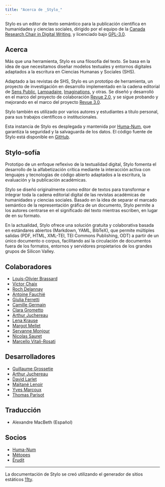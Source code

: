 ```yaml
---
title: "Acerca de _Stylo_"
---
```


Stylo es un editor de texto semántico para la publicación científica en humanidades y ciencias sociales, dirigido por el equipo de la [Canada Research Chair in Digital Writing](https://www.ecrituresnumeriques.ca/fr), y licenciado bajo [GPL-3.0](https://github.com/EcrituresNumeriques/stylo/blob/master/LICENSE).

## Acerca 

Más que una herramienta, Stylo es una filosofía del texto. Se basa en la idea de que necesitamos diseñar modelos textuales y entornos digitales adaptados a la escritura en Ciencias Humanas y Sociales (SHS). 

Adaptado a las revistas de SHS, Stylo es un prototipo de herramienta, un proyecto de investigación en desarrollo implementado en la cadena editorial de [Sens Public](https://sens-public.org/), [Lampadaire](https://lampadaire.ca/), [Imaginations](https://imaginationsjournal.ca/index.php/imaginations), y otras. Se diseñó y desarrolló en el marco del proyecto de colaboración [Revue 2.0](http://revue20.org/), y se sigue probando y mejorando en el marco del proyecto [Revue 3.0](https://revue30.org/en). 

Stylo también es utilizado por varios autores y estudiantes a título personal, para sus trabajos científicos o institucionales. 

Esta instancia de Stylo es desplegada y mantenida por [Huma-Num](https://www.huma-num.fr/), que garantiza la seguridad y la salvaguarda de los datos. El código fuente de Stylo está disponible en [GitHub](https://github.com/EcrituresNumeriques/stylo/).

## Stylo-sofía

Prototipo de un enfoque reflexivo de la textualidad digital, Stylo fomenta el desarrollo de la alfabetización crítica mediante la interacción activa con lenguajes y tecnologías de código abierto adaptados a la escritura, la evaluación y la publicación académicas.

Stylo se diseñó originalmente como editor de textos para transformar e integrar toda la cadena editorial digital de las revistas académicas de humanidades y ciencias sociales. Basado en la idea de separar el marcado semántico de la representación gráfica de un documento, Stylo permite a los autores centrarse en el significado del texto mientras escriben, en lugar de en su formato.

En la actualidad, Stylo ofrece una solución gratuita y colaborativa basada en estándares abiertos (Markdown, YAML, BibTeX), que permite múltiples salidas (PDF, HTML, XML-TEI, TEI Commons Publishing, ODT) a partir de un único documento o corpus, facilitando así la circulación de documentos fuera de los formatos, entornos y servidores propietarios de los grandes grupos de Silicon Valley.

## Colaboradores 

- [Louis-Olivier Brassard](https://www.ecrituresnumeriques.ca/fr/personnes/louis-olivier-brassard)
- [Victor Chaix](https://www.ecrituresnumeriques.ca/fr/personnes/victor-chaix)
- [Roch Delannay](https://www.ecrituresnumeriques.ca/fr/personnes/roch-delannay)
- [Antoine Fauchié](https://www.ecrituresnumeriques.ca/fr/personnes/antoine-fauchie)
- [Giulia Ferretti](https://www.ecrituresnumeriques.ca/fr/personnes/giulia-ferretti)
- [Camille Germain](https://www.ecrituresnumeriques.ca/fr/personnes/camille-germain)
- [Clara Grometto](https://www.ecrituresnumeriques.ca/fr/personnes/clara-grometto)
- [Arthur Juchereau](https://www.ecrituresnumeriques.ca/fr/personnes/arthur-juchereau)
- [Lena Krause](https://www.ecrituresnumeriques.ca/fr/personnes/lena-krause)
- [Margot Mellet](https://www.ecrituresnumeriques.ca/fr/personnes/margot-mellet)
- [Servanne Monjour](https://www.ecrituresnumeriques.ca/fr/personnes/servanne-monjour)
- [Nicolas Sauret](https://www.ecrituresnumeriques.ca/fr/personnes/nicolas-sauret)
- [Marcello Vitali-Rosati](https://www.ecrituresnumeriques.ca/fr/personnes/marcello-vitali-rosati)

## Desarrolladores

- [Guillaume Grossetie](https://github.com/ggrossetie)
- [Arthur Juchereau](https://www.ecrituresnumeriques.ca/fr/personnes/arthur-juchereau)
- [David Larlet](http://larlet.com/)
- [Maïtané Lenoir](https://maiwann.net/qui_suis_je)
- [Yves Marcoux](https://recherche.umontreal.ca/fr/nos-equipes-de-recherche/repertoire-des-professeurs/chercheur/is/in14146/)
- [Thomas Parisot](https://xn--dtour-bsa.studio/)

## Traducción

- Alexandre MacBeth (Español)

## Socios

- [Huma-Num](https://www.huma-num.fr/)
- [Métopes](http://www.metopes.fr/)
- [Érudit](http://erudit.org/)

---

La documentación de Stylo se creó utilizando el generador de sitios estáticos [11ty](https://www.11ty.dev/).
